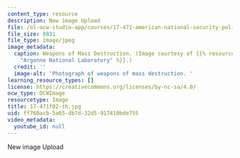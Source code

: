```yaml
---
content_type: resource
description: New image Upload
file: /ol-ocw-studio-app/courses/17-471-american-national-security-policy-fall-2002/ff760acb5a65db7d32d5917410bde755_17-471f02-th.jpg
file_size: 8831
file_type: image/jpeg
image_metadata:
  caption: Weapons of Mass Destruction. (Image courtesy of {{% resource_link "de4ba386-2775-4f52-85d9-36956d1bfeb4"
    "Argonne National Laboratory" %}}.)
  credit: ''
  image-alt: 'Photograph of weapons of mass destruction. '
learning_resource_types: []
license: https://creativecommons.org/licenses/by-nc-sa/4.0/
ocw_type: OCWImage
resourcetype: Image
title: 17-471f02-th.jpg
uid: ff760acb-5a65-db7d-32d5-917410bde755
video_metadata:
  youtube_id: null
---
```

New image Upload